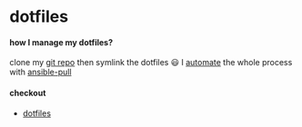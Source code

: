 # dotfiles

#### how I manage my dotfiles?

clone my [git repo](https://github.com/NafiAsib/dotfiles) then symlink the dotfiles 😃 I [automate](https://github.com/NafiAsib/ansible-dots) the whole process with [ansible-pull](../../cloud-computing/ansible/#ansible-pull)

#### checkout

* [dotfiles](https://dotfiles.github.io/)
